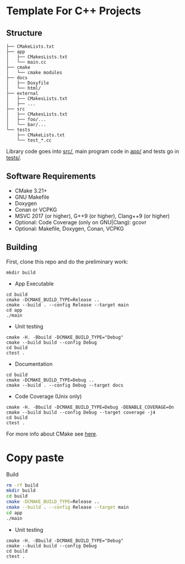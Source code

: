 # Template For C++ Projects

## Structure

```text
├── CMakeLists.txt
├── app
│   ├── CMakesLists.txt
│   └── main.cc
├── cmake
│   └── cmake modules
├── docs
│   ├── Doxyfile
│   └── html/
├── external
│   ├── CMakesLists.txt
│   ├── ...
├── src
│   ├── CMakesLists.txt
│   ├── foo/...
│   └── bar/...
└── tests
    ├── CMakeLists.txt
    └── test_*.cc
```

Library code goes into [src/](src/), main program code in [app/](app) and tests go in [tests/](tests/).

## Software Requirements

-   CMake 3.21+
-   GNU Makefile
-   Doxygen
-   Conan or VCPKG
-   MSVC 2017 (or higher), G++9 (or higher), Clang++9 (or higher)
-   Optional: Code Coverage (only on GNU|Clang): gcovr
-   Optional: Makefile, Doxygen, Conan, VCPKG

## Building

First, clone this repo and do the preliminary work:

```shell
mkdir build
```

-   App Executable

```shell
cd build
cmake -DCMAKE_BUILD_TYPE=Release ..
cmake --build . --config Release --target main
cd app
./main
```

-   Unit testing

```shell
cmake -H. -Bbuild -DCMAKE_BUILD_TYPE="Debug"
cmake --build build --config Debug
cd build
ctest .
```

-   Documentation

```shell
cd build
cmake -DCMAKE_BUILD_TYPE=Debug ..
cmake --build . --config Debug --target docs
```

-   Code Coverage (Unix only)

```shell
cmake -H. -Bbuild -DCMAKE_BUILD_TYPE=Debug -DENABLE_COVERAGE=On
cmake --build build --config Debug --target coverage -j4
cd build
ctest .
```

For more info about CMake see [here](./README_cmake.md).

# Copy paste

Build

```bash
rm -rf build
mkdir build
cd build
cmake -DCMAKE_BUILD_TYPE=Release ..
cmake --build . --config Release --target main
cd app
./main
```

-   Unit testing

```shell
cmake -H. -Bbuild -DCMAKE_BUILD_TYPE="Debug"
cmake --build build --config Debug
cd build
ctest .
```
